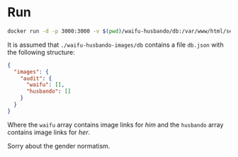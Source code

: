 # Run 

```sh
docker run -d -p 3000:3000 -v $(pwd)/waifu-husbando/db:/var/www/html/server/db -e DB_FILE=db/db.json --name waifus --rm poulton/waifu-husbando
```

It is assumed that `./waifu-husbando-images/db` contains a file `db.json` with the following structure:

```json
{
  "images": {
    "audit": {
      "waifu": [],
      "husbando": []
    }
  }
}
```

Where the `waifu` array contains image links for _him_ and the `husbando` array contains image links for _her_.


Sorry about the gender normatism.


